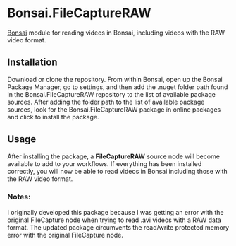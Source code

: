 # Bonsai.FileCaptureRAW
[Bonsai](https://bonsai-rx.org/) module for reading videos in Bonsai, including videos with the RAW video format.

## Installation
Download or clone the repository. From within Bonsai, open up the Bonsai Package Manager, go to settings, and then add the .nuget folder path found in the Bonsai.FileCaptureRAW repository to the list of available package sources.
After adding the folder path to the list of available package sources, look for the Bonsai.FileCaptureRAW package in online packages and click to install the package.

## Usage
After installing the package, a **FileCaptureRAW** source node will become available to add to your workflows. 
If everything has been installed correctly, you will now be able to read videos in Bonsai including those with the RAW video format.

### Notes:
I originally developed this package because I was getting an error with the original FileCapture node when trying to read .avi videos with a RAW data format. The updated package circumvents the read/write protected memory error with the original FileCapture node.
